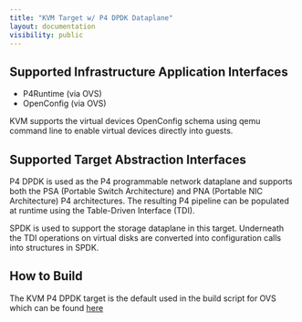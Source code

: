 ```yaml
---
title: "KVM Target w/ P4 DPDK Dataplane"
layout: documentation
visibility: public
---
```


## Supported Infrastructure Application Interfaces ##

 - P4Runtime (via OVS)
 - OpenConfig (via OVS)

KVM supports the virtual devices OpenConfig schema using qemu command line to enable virtual devices directly into guests.

## Supported Target Abstraction Interfaces ##

P4 DPDK is used as the P4 programmable network dataplane and supports both the PSA (Portable Switch Architecture) and PNA (Portable NIC Architecture) P4 architectures.  The resulting P4 pipeline can be populated at runtime using the Table-Driven Interface (TDI).

SPDK is used to support the storage dataplane in this target.  Underneath the TDI operations on virtual disks are converted into configuration calls into structures in SPDK.

## How to Build ##

The KVM P4 DPDK target is the default used in the build script for OVS which can be found <a href="https://www.github.com/ipdk-io/ipdk/tree/master/build">here</a>

